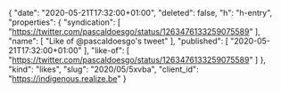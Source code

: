 {
  "date": "2020-05-21T17:32:00+01:00",
  "deleted": false,
  "h": "h-entry",
  "properties": {
    "syndication": [
      "https://twitter.com/pascaldoesgo/status/1263476133259075589"
    ],
    "name": [
      "Like of @pascaldoesgo's tweet"
    ],
    "published": [
      "2020-05-21T17:32:00+01:00"
    ],
    "like-of": [
      "https://twitter.com/pascaldoesgo/status/1263476133259075589"
    ]
  },
  "kind": "likes",
  "slug": "2020/05/5xvba",
  "client_id": "https://indigenous.realize.be"
}
